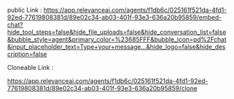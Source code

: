 public Link : https://app.relevanceai.com/agents/f1db6c/025161f521da-4fd1-92ed-77619808381d/89e02c34-ab03-401f-93e3-636a20b95859/embed-chat?hide_tool_steps=false&hide_file_uploads=false&hide_conversation_list=false&bubble_style=agent&primary_color=%23685FFF&bubble_icon=pd%2Fchat&input_placeholder_text=Type+your+message...&hide_logo=false&hide_description=false

Cloneable Link :

https://app.relevanceai.com/agents/f1db6c/025161f521da-4fd1-92ed-77619808381d/89e02c34-ab03-401f-93e3-636a20b95859/clone
